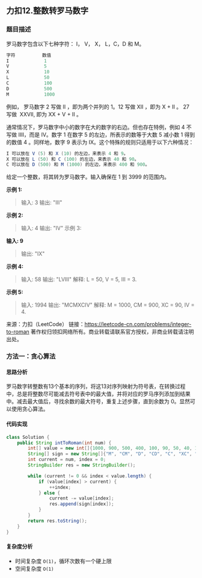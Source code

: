 ## 力扣12.整数转罗马数字

### 题目描述

罗马数字包含以下七种字符： I， V， X， L，C，D 和 M。
```java
字符          数值
I             1
V             5
X             10
L             50
C             100
D             500
M             1000
```

例如， 罗马数字 2 写做 II ，即为两个并列的 1。12 写做 XII ，即为 X + II 。 27 写做  XXVII, 即为 XX + V + II 。

通常情况下，罗马数字中小的数字在大的数字的右边。但也存在特例，例如 4 不写做 IIII，而是 IV。数字 1 在数字 5 的左边，所表示的数等于大数 5 减小数 1 得到的数值 4 。同样地，数字 9 表示为 IX。这个特殊的规则只适用于以下六种情况：

```java
I 可以放在 V (5) 和 X (10) 的左边，来表示 4 和 9。
X 可以放在 L (50) 和 C (100) 的左边，来表示 40 和 90。 
C 可以放在 D (500) 和 M (1000) 的左边，来表示 400 和 900。
```

给定一个整数，将其转为罗马数字。输入确保在 1 到 3999 的范围内。

**示例 1:**
>   输入: 3
>    输出: "III"
>

**示例 2:**

> 输入: 4
> 输出: "IV"
> 示例 3:

**输入: 9**
> 输出: "IX"

**示例 4:**

> 输入: 58
> 输出: "LVIII"
> 解释: L = 50, V = 5, III = 3.

**示例 5:**

> 输入: 1994
> 输出: "MCMXCIV"
> 解释: M = 1000, CM = 900, XC = 90, IV = 4.

来源：力扣（LeetCode）
链接：https://leetcode-cn.com/problems/integer-to-roman
著作权归领扣网络所有。商业转载请联系官方授权，非商业转载请注明出处。

### 方法一：贪心算法

#### 思路分析

罗马数字转整数有13个基本的序列，将这13对序列映射为符号表，在转换过程中，总是将整数尽可能减去符号表中的最大值，并将对应的罗马序列添加到结果中。减去最大值后，寻找余数的最大符号，重复上述步骤，直到余数为 0。显然可以使用贪心算法。

#### 代码实现

```java
class Solution {
    public String intToRoman(int num) {
        int[] value = new int[]{1000, 900, 500, 400, 100, 90, 50, 40, 10, 9, 5, 4, 1};
        String[] sign = new String[]{"M", "CM", "D", "CD", "C", "XC", "L", "XL", "X", "IX", "V", "IV", "I"};
        int current = num, index = 0;
        StringBuilder res = new StringBuilder();

        while (current != 0 && index < value.length) {
            if (value[index] > current) {
                ++index;
            } else {
                current -= value[index];
                res.append(sign[index]);
            }
        }
        return res.toString();
    }
}
```

#### 复杂度分析

* 时间复杂度 `O(1)`，循环次数有一个硬上限
* 空间复杂度 `O(1)`